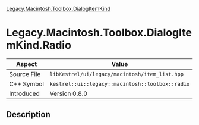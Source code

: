 [Legacy.Macintosh.Toolbox.DialogItemKind](index.md)
# Legacy.Macintosh.Toolbox.DialogItemKind.Radio
| Aspect | Value |
| --- | --- |
| Source File | `libKestrel/ui/legacy/macintosh/item_list.hpp` |
| C++ Symbol | `kestrel::ui::legacy::macintosh::toolbox::radio` |
| Introduced | Version 0.8.0 |
## Description
